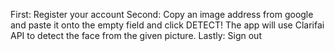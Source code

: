 First: Register your account
Second: Copy an image address from google and paste it onto the empty field and click DETECT!
The app will use Clarifai API to detect the face from the given picture.
Lastly: Sign out
